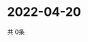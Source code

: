 # 2022-04-20
  共 0条

  <!-- BEGIN -->
  <!-- 最后更新时间Wed Apr 20 2022 10:06:40 GMT+0000 (Coordinated Universal Time) -->
  
  <!-- END -->
  
  